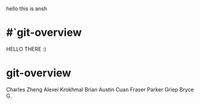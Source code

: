 
hello this is ansh

#`git-overview
=======
HELLO THERE :)
# git-overview

Charles Zheng
Alexei Krokhmal
Brian Austin
Cuan Fraser
Parker Griep
Bryce G.
